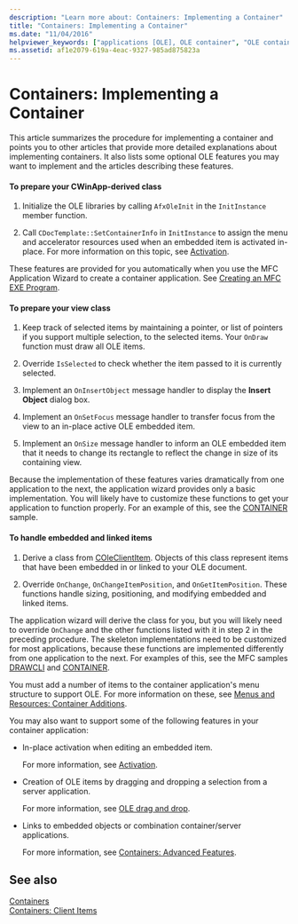 ```yaml
---
description: "Learn more about: Containers: Implementing a Container"
title: "Containers: Implementing a Container"
ms.date: "11/04/2016"
helpviewer_keywords: ["applications [OLE], OLE container", "OLE containers [MFC], implementing"]
ms.assetid: af1e2079-619a-4eac-9327-985ad875823a
---
```

# Containers: Implementing a Container

This article summarizes the procedure for implementing a container and points you to other articles that provide more detailed explanations about implementing containers. It also lists some optional OLE features you may want to implement and the articles describing these features.

#### To prepare your CWinApp-derived class

1. Initialize the OLE libraries by calling `AfxOleInit` in the `InitInstance` member function.

1. Call `CDocTemplate::SetContainerInfo` in `InitInstance` to assign the menu and accelerator resources used when an embedded item is activated in-place. For more information on this topic, see [Activation](activation-cpp.md).

These features are provided for you automatically when you use the MFC Application Wizard to create a container application. See [Creating an MFC EXE Program](reference/mfc-application-wizard.md).

#### To prepare your view class

1. Keep track of selected items by maintaining a pointer, or list of pointers if you support multiple selection, to the selected items. Your `OnDraw` function must draw all OLE items.

1. Override `IsSelected` to check whether the item passed to it is currently selected.

1. Implement an `OnInsertObject` message handler to display the **Insert Object** dialog box.

1. Implement an `OnSetFocus` message handler to transfer focus from the view to an in-place active OLE embedded item.

1. Implement an `OnSize` message handler to inform an OLE embedded item that it needs to change its rectangle to reflect the change in size of its containing view.

Because the implementation of these features varies dramatically from one application to the next, the application wizard provides only a basic implementation. You will likely have to customize these functions to get your application to function properly. For an example of this, see the [CONTAINER](../overview/visual-cpp-samples.md) sample.

#### To handle embedded and linked items

1. Derive a class from [COleClientItem](reference/coleclientitem-class.md). Objects of this class represent items that have been embedded in or linked to your OLE document.

1. Override `OnChange`, `OnChangeItemPosition`, and `OnGetItemPosition`. These functions handle sizing, positioning, and modifying embedded and linked items.

The application wizard will derive the class for you, but you will likely need to override `OnChange` and the other functions listed with it in step 2 in the preceding procedure. The skeleton implementations need to be customized for most applications, because these functions are implemented differently from one application to the next. For examples of this, see the MFC samples [DRAWCLI](../overview/visual-cpp-samples.md) and [CONTAINER](../overview/visual-cpp-samples.md).

You must add a number of items to the container application's menu structure to support OLE. For more information on these, see [Menus and Resources: Container Additions](menus-and-resources-container-additions.md).

You may also want to support some of the following features in your container application:

- In-place activation when editing an embedded item.

   For more information, see [Activation](activation-cpp.md).

- Creation of OLE items by dragging and dropping a selection from a server application.

   For more information, see [OLE drag and drop](drag-and-drop-ole.md).

- Links to embedded objects or combination container/server applications.

   For more information, see [Containers: Advanced Features](containers-advanced-features.md).

## See also

[Containers](containers.md)<br/>
[Containers: Client Items](containers-client-items.md)
